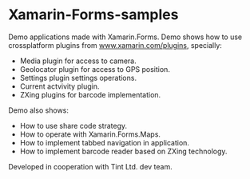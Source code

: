 # Xamarin-Forms-samples
Demo applications made with Xamarin.Forms.
Demo shows how to use crossplatform plugins from www.xamarin.com/plugins, specially:
- Media plugin for access to camera.
- Geolocator plugin for access to GPS position.
- Settings plugin settings operations.
- Current actvivity plugin.
- ZXing plugins for barcode implementation.

Demo also shows:
- How to use share code strategy.
- How to operate with Xamarin.Forms.Maps.
- How to implement tabbed navigation in application.
- How to implement barcode reader based on ZXing technology.

Developed in cooperation with Tint Ltd. dev team.
